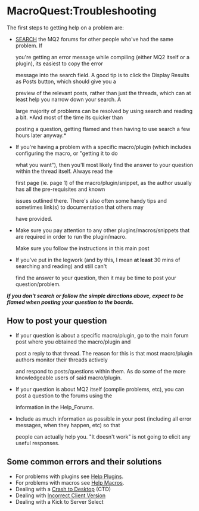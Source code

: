 # MacroQuest:Troubleshooting

The first steps to getting help on a problem are:

* [SEARCH](https://macroquest.org/phpBB3/search.php) the MQ2 forums for other people who've had the same problem. If

  you're getting an error message while compiling (either MQ2 itself or a plugin), its easiest to copy the error

  message into the search field. A good tip is to click the Display Results as Posts button, which should give you a

  preview of the relevant posts, rather than just the threads, which can at least help you narrow down your search. A

  large majority of problems can be resolved by using search and reading a bit. \*And most of the time its quicker than

  posting a question, getting flamed and then having to use search a few hours later anyway.\*

* If you're having a problem with a specific macro/plugin \(which includes configuring the macro, or "getting it to do

  what you want"\), then you'll most likely find the answer to your question within the thread itself. Always read the

  first page (ie. page 1) of the macro/plugin/snippet, as the author usually has all the pre-requisites and known

  issues outlined there. There's also often some handy tips and sometimes link(s) to documentation that others may

  have provided.

* Make sure you pay attention to any other plugins/macros/snippets that are required in order to run the plugin/macro.

  Make sure you follow the instructions in this main post

* If you've put in the legwork (and by this, I mean **at least** 30 mins of searching and reading) and still can't

  find the answer to your question, then it may be time to post your question/problem.

_**If you don't search or follow the simple directions above, expect to be flamed when posting your question to the boards.**_

## How to post your question

* If your question is about a specific macro/plugin, go to the main forum post where you obtained the macro/plugin and

  post a reply to that thread. The reason for this is that most macro/plugin authors monitor their threads actively

  and respond to posts/questions within them. As do some of the more knowledgeable users of said macro/plugin.

* If your question is about MQ2 itself (compile problems, etc), you can post a question to the forums using the

  information in the Help\_Forums.

* Include as much information as possible in your post (including all error messages, when they happen, etc) so that

  people can actually help you. "It doesn't work" is not going to elicit any useful responses.

## Some common errors and their solutions

* For problems with plugins see [Help Plugins](help-plugins.md).
* For problems with macros see [Help Macros](help-macros.md).
* Dealing with a [Crash to Desktop](crash-to-desktop.md) (CTD)
* Dealing with [Incorrect Client Version](incorrect-client-version.md)
* Dealing with a Kick to Server Select

